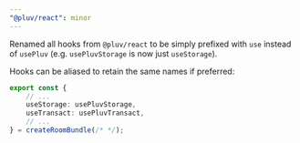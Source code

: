 ```yaml
---
"@pluv/react": minor
---
```


Renamed all hooks from `@pluv/react` to be simply prefixed with `use` instead of `usePluv` (e.g. `usePluvStorage` is now just `useStorage`).

Hooks can be aliased to retain the same names if preferred:

```ts
export const {
    // ...
    useStorage: usePluvStorage,
    useTransact: usePluvTransact,
    // ...
} = createRoomBundle(/* */);
```
